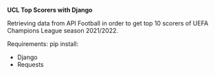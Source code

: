 **UCL Top Scorers with Django**

Retrieving data from API Football in order to get top 10 scorers of UEFA Champions League season 2021/2022.

Requirements:
pip install:
- Django
- Requests